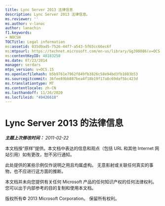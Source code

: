 ```yaml
---
title: Lync Server 2013 法律信息
description: Lync Server 2013 法律信息。
ms.reviewer: ''
ms.author: v-lanac
author: lanachin
f1.keywords:
- NOCSH
TOCTitle: Legal information
ms:assetid: 035d9ad5-7526-44f7-a543-5f65cc66ec6f
ms:mtpsurl: https://technet.microsoft.com/en-us/library/Gg398086(v=OCS.15)
ms:contentKeyID: 48183258
ms.date: 07/23/2014
manager: serdars
mtps_version: v=OCS.15
ms.openlocfilehash: b5b9761e7962f849fb3826c58e94bd3fb1083b53
ms.sourcegitcommit: 36fee89bb887bea4f18b19f17a8c69daf5bc423d
ms.translationtype: MT
ms.contentlocale: zh-CN
ms.lasthandoff: 11/26/2020
ms.locfileid: "49426618"
---
```

# <a name="legal-information-for-lync-server-2013"></a>Lync Server 2013 的法律信息

<div data-xmlns="http://www.w3.org/1999/xhtml">

<div class="topic" data-xmlns="http://www.w3.org/1999/xhtml" data-msxsl="urn:schemas-microsoft-com:xslt" data-cs="https://msdn.microsoft.com/">

<div data-asp="https://msdn2.microsoft.com/asp">



</div>

<div id="mainSection">

<div id="mainBody">

<span> </span>

_**主题上次修改时间：** 2011-02-22_

本文档按“原样”提供。本文档中表达的信息和观点（包括 URL 和其他 Internet 网站引用）如有更改，恕不另行通知。

此处提供的某些示例仅作说明之用且均属虚构。 无意影射或关联任何真实的事物，也不应进行这方面的推断。

本文档并未向您提供有关任何 Microsoft 产品的任何知识产权的任何法律权利。您可以出于内部参考的目的复制和使用本文档。

版权所有© 2013 Microsoft Corporation。 保留所有权利。

</div>

<span> </span>

</div>

</div>

</div>

